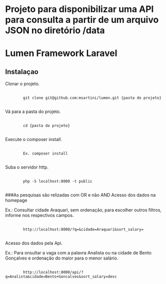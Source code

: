 # Projeto para disponibilizar uma API para consulta a partir de um arquivo JSON no diretório /data
# Lumen Framework Laravel
 ## Instalaçao

Clonar o projeto.
<pre>
    <code>
        git clone git@github.com:msartini/lumen.git {pasta do projeto}
    </code>
</pre>

Vá para a pasta do projeto.
<pre>
    <code>
        cd {pasta do projeto}
    </code>
</pre>

Execute o composer install.
<pre>
    <code>
        Ex. composer install
    </code>
</pre>

Suba o servidor http.
<pre>
    <code>
        php -S localhost:8000 -t public
    </code>
</pre>

###As pesquisas são relizadas com OR e não AND
Acesso dos dados na homepage
<p>Ex.: Consultar cidade Araquari, sem ordenação, para escolher outros filtros, informe nos respectivos campos.</p>
<pre>
    <code>
        http://localhost:8000/?q=&cidade=Araquari&sort_salary=
    </code>
</pre>

Acesso dos dados pela Api.
<p>Ex.: Para onsultar a vaga com a palavra Analista ou na cidade de Bento Gonçalves e ordenação do maior para o menor salário.</p>
<pre>
    <code>
        http://localhost:8000/api/?q=Analista&cidade=Bento+Goncalves&sort_salary=desc
    </code>
</pre>





